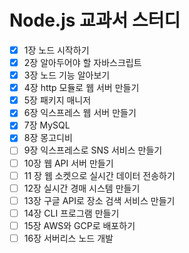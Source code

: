 # Node.js 교과서 스터디

- [x] 1장 노드 시작하기
- [x] 2장 알아두어야 할 자바스크립트
- [x] 3장 노드 기능 알아보기
- [x] 4장 http 모듈로 웹 서버 만들기
- [x] 5장 패키지 매니저
- [x] 6장 익스프레스 웹 서버 만들기
- [x] 7장 MySQL
- [x] 8장 몽고디비
- [ ] 9장 익스프레스로 SNS 서비스 만들기
- [ ] 10장 웹 API 서버 만들기
- [ ] 11 장 웹 소켓으로 실시간 데이터 전송하기
- [ ] 12장 실시간 경매 시스템 만들기
- [ ] 13장 구글 API로 장소 검색 서비스 만들기
- [ ] 14장 CLI 프로그램 만들기
- [ ] 15장 AWS와 GCP로 배포하기
- [ ] 16장 서버리스 노드 개발
